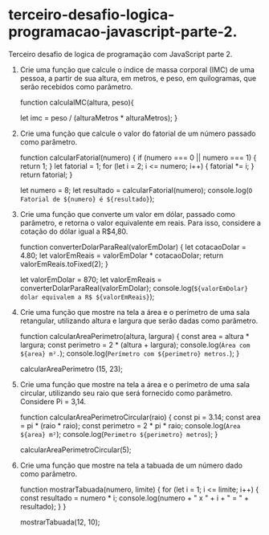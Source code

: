 # terceiro-desafio-logica-programacao-javascript-parte-2.
 Terceiro desafio de logica de programação com JavaScript parte 2.

1. Crie uma função que calcule o índice de massa corporal (IMC) de uma pessoa, a partir de sua altura, em metros, e peso, em quilogramas, que serão recebidos como parâmetro.

    function calculaIMC(altura, peso){

    let imc = peso / (alturaMetros * alturaMetros);
    }

2. Crie uma função que calcule o valor do fatorial de um número passado como parâmetro.

    function calcularFatorial(numero) {
        if (numero === 0 || numero === 1) {
            return 1;
        }
        let fatorial = 1;
        for (let i = 2; i <= numero; i++) {
            fatorial *= i;
        }
        return fatorial;
    }

    let numero = 8;
    let resultado = calcularFatorial(numero);
    console.log(`O Fatorial de ${numero} é ${resultado}`);

3. Crie uma função que converte um valor em dólar, passado como parâmetro, e retorna o valor equivalente em reais. Para isso, considere a cotação do dólar igual a R$4,80.

    function converterDolarParaReal(valorEmDolar) {
        let cotacaoDolar = 4.80;
        let valorEmReais = valorEmDolar * cotacaoDolar;
        return valorEmReais.toFixed(2);
    }

    let valorEmDolar = 870;
    let valorEmReais = converterDolarParaReal(valorEmDolar);
    console.log(`${valorEmDolar} dolar equivalem a R$ ${valorEmReais}`);

4. Crie uma função que mostre na tela a área e o perímetro de uma sala retangular, utilizando altura e largura que serão dadas como parâmetro.

    function calcularAreaPerimetro(altura, largura) {
        const area = altura * largura;
        const perimetro = 2 * (altura + largura);
        console.log(`Área com ${area} m².`);
        console.log(`Perímetro com ${perimetro} metros.`);
    }

    calcularAreaPerimetro (15, 23);

5. Crie uma função que mostre na tela a área e o perímetro de uma sala circular, utilizando seu raio que será fornecido como parâmetro. Considere Pi = 3,14.

    function calcularAreaPerimetroCircular(raio) {
        const pi = 3.14;
        const area = pi * (raio * raio);
        const perimetro = 2 * pi * raio;
        console.log(`Area ${area} m²`);
        console.log(`Perimetro ${perimetro} metros`);
    }

    calcularAreaPerimetroCircular(5);

6. Crie uma função que mostre na tela a tabuada de um número dado como parâmetro.

    function mostrarTabuada(numero, limite) {
        for (let i = 1; i <= limite; i++) {
            const resultado = numero * i;
            console.log(numero + " x " + i + " = " + resultado);
        }
    }

    mostrarTabuada(12, 10);
